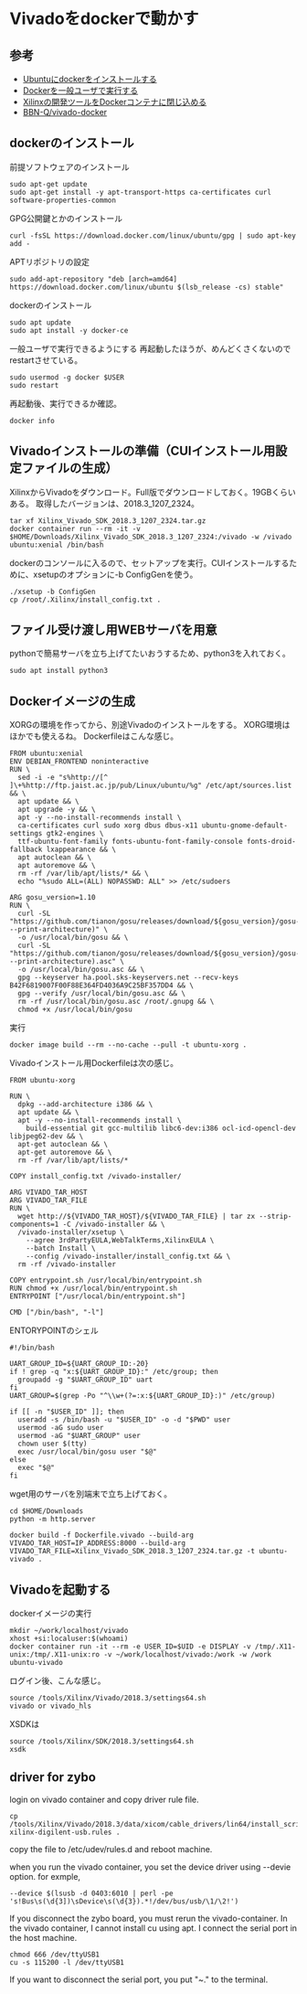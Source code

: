 # Vivadoをdockerで動かす
## 参考
- [Ubuntuにdockerをインストールする](https://qiita.com/tkyonezu/items/0f6da57eb2d823d2611d)
- [Dockerを一般ユーザで実行する](https://qiita.com/naomichi-y/items/93819573a5a51ae8cc07)
- [Xilinxの開発ツールをDockerコンテナに閉じ込める](https://blog.myon.info/entry/2018/09/15/install-xilinx-tools-into-docker-container/)
- [BBN-Q/vivado-docker](https://github.com/BBN-Q/vivado-docker)

## dockerのインストール
前提ソフトウェアのインストール
```
sudo apt-get update
sudo apt-get install -y apt-transport-https ca-certificates curl software-properties-common
```
GPG公開鍵とかのインストール
```
curl -fsSL https://download.docker.com/linux/ubuntu/gpg | sudo apt-key add -
```
APTリポジトリの設定
```
sudo add-apt-repository "deb [arch=amd64] https://download.docker.com/linux/ubuntu $(lsb_release -cs) stable"
```
dockerのインストール
```
sudo apt update
sudo apt install -y docker-ce
```
一般ユーザで実行できるようにする
再起動したほうが、めんどくさくないのでrestartさせている。
```
sudo usermod -g docker $USER
sudo restart
```
再起動後、実行できるか確認。
```
docker info
```

## Vivadoインストールの準備（CUIインストール用設定ファイルの生成）
XilinxからVivadoをダウンロード。Full版でダウンロードしておく。19GBくらいある。
取得したバージョンは、2018.3_1207_2324。
```
tar xf Xilinx_Vivado_SDK_2018.3_1207_2324.tar.gz
docker container run --rm -it -v $HOME/Downloads/Xilinx_Vivado_SDK_2018.3_1207_2324:/vivado -w /vivado ubuntu:xenial /bin/bash
```
dockerのコンソールに入るので、セットアップを実行。CUIインストールするために、xsetupのオプションに-b ConfigGenを使う。
```
./xsetup -b ConfigGen
cp /root/.Xilinx/install_config.txt .
```

## ファイル受け渡し用WEBサーバを用意
pythonで簡易サーバを立ち上げてたいおうするため、python3を入れておく。
```
sudo apt install python3
```

## Dockerイメージの生成
XORGの環境を作ってから、別途Vivadoのインストールをする。
XORG環境はほかでも使えるね。
Dockerfileはこんな感じ。
```{txt}
FROM ubuntu:xenial
ENV DEBIAN_FRONTEND noninteractive
RUN \
  sed -i -e "s%http://[^ ]\+%http://ftp.jaist.ac.jp/pub/Linux/ubuntu/%g" /etc/apt/sources.list && \
  apt update && \
  apt upgrade -y && \
  apt -y --no-install-recommends install \
  ca-certificates curl sudo xorg dbus dbus-x11 ubuntu-gnome-default-settings gtk2-engines \
  ttf-ubuntu-font-family fonts-ubuntu-font-family-console fonts-droid-fallback lxappearance && \
  apt autoclean && \
  apt autoremove && \
  rm -rf /var/lib/apt/lists/* && \
  echo "%sudo ALL=(ALL) NOPASSWD: ALL" >> /etc/sudoers

ARG gosu_version=1.10
RUN \
  curl -SL "https://github.com/tianon/gosu/releases/download/${gosu_version}/gosu-$(dpkg --print-architecture)" \
  -o /usr/local/bin/gosu && \
  curl -SL "https://github.com/tianon/gosu/releases/download/${gosu_version}/gosu-$(dpkg --print-architecture).asc" \
  -o /usr/local/bin/gosu.asc && \
  gpg --keyserver ha.pool.sks-keyservers.net --recv-keys B42F6819007F00F88E364FD4036A9C25BF357DD4 && \
  gpg --verify /usr/local/bin/gosu.asc && \
  rm -rf /usr/local/bin/gosu.asc /root/.gnupg && \
  chmod +x /usr/local/bin/gosu
```
実行
```
docker image build --rm --no-cache --pull -t ubuntu-xorg .
```
Vivadoインストール用Dockerfileは次の感じ。
```
FROM ubuntu-xorg

RUN \
  dpkg --add-architecture i386 && \
  apt update && \
  apt -y --no-install-recommends install \
    build-essential git gcc-multilib libc6-dev:i386 ocl-icd-opencl-dev libjpeg62-dev && \
  apt-get autoclean && \
  apt-get autoremove && \
  rm -rf /var/lib/apt/lists/*

COPY install_config.txt /vivado-installer/

ARG VIVADO_TAR_HOST
ARG VIVADO_TAR_FILE
RUN \
  wget http://${VIVADO_TAR_HOST}/${VIVADO_TAR_FILE} | tar zx --strip-components=1 -C /vivado-installer && \
  /vivado-installer/xsetup \
    --agree 3rdPartyEULA,WebTalkTerms,XilinxEULA \
    --batch Install \
    --config /vivado-installer/install_config.txt && \
  rm -rf /vivado-installer

COPY entrypoint.sh /usr/local/bin/entrypoint.sh
RUN chmod +x /usr/local/bin/entrypoint.sh
ENTRYPOINT ["/usr/local/bin/entrypoint.sh"]

CMD ["/bin/bash", "-l"]
```

ENTORYPOINTのシェル
```
#!/bin/bash

UART_GROUP_ID=${UART_GROUP_ID:-20}
if ! grep -q "x:${UART_GROUP_ID}:" /etc/group; then
  groupadd -g "$UART_GROUP_ID" uart
fi
UART_GROUP=$(grep -Po "^\\w+(?=:x:${UART_GROUP_ID}:)" /etc/group)

if [[ -n "$USER_ID" ]]; then
  useradd -s /bin/bash -u "$USER_ID" -o -d "$PWD" user
  usermod -aG sudo user
  usermod -aG "$UART_GROUP" user
  chown user $(tty)
  exec /usr/local/bin/gosu user "$@"
else
  exec "$@"
fi
```

wget用のサーバを別端末で立ち上げておく。
```
cd $HOME/Downloads
python -m http.server
```

```
docker build -f Dockerfile.vivado --build-arg VIVADO_TAR_HOST=IP_ADDRESS:8000 --build-arg VIVADO_TAR_FILE=Xilinx_Vivado_SDK_2018.3_1207_2324.tar.gz -t ubuntu-vivado .
```

## Vivadoを起動する
dockerイメージの実行
```
mkdir ~/work/localhost/vivado
xhost +si:localuser:$(whoami)
docker container run -it --rm -e USER_ID=$UID -e DISPLAY -v /tmp/.X11-unix:/tmp/.X11-unix:ro -v ~/work/localhost/vivado:/work -w /work ubuntu-vivado
```
ログイン後、こんな感じ。
```
source /tools/Xilinx/Vivado/2018.3/settings64.sh
vivado or vivado_hls
```
XSDKは
```
source /tools/Xilinx/SDK/2018.3/settings64.sh
xsdk
```

## driver for zybo
login on vivado container and copy driver rule file.
```
cp /tools/Xilinx/Vivado/2018.3/data/xicom/cable_drivers/lin64/install_script/install_drivers/52-xilinx-digilent-usb.rules .
```
copy the file to /etc/udev/rules.d and reboot machine.

when you run the vivado container, you set the device driver using --devie option.
for exmple,
```text
--device $(lsusb -d 0403:6010 | perl -pe 's!Bus\s(\d{3])\sDevice\s(\d{3}).*!/dev/bus/usb/\1/\2!')
```
If you disconnect the zybo board, you must rerun the vivado-container.
In the vivado container, I cannot install cu using apt.
I connect the serial port in the host machine.
```text
chmod 666 /dev/ttyUSB1
cu -s 115200 -l /dev/ttyUSB1
```
If you want to disconnect the serial port, you put "~." to the terminal.

